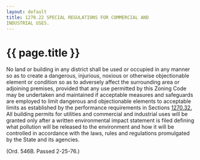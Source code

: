 ```yaml
---
layout: default 
title: 1270.22 SPECIAL REGULATIONS FOR COMMERCIAL AND
INDUSTRIAL USES.
---
```


{{ page.title }}
================

No land or building in any district shall be used or occupied in any
manner so as to create a dangerous, injurious, noxious or otherwise
objectionable element or condition so as to adversely affect the
surrounding area or adjoining premises, provided that any use permitted
by this Zoning Code may be undertaken and maintained if acceptable
measures and safeguards are employed to limit dangerous and
objectionable elements to acceptable limits as established by the
performance requirements in Sections [1270.32.](512dadea.html) All
building permits for utilities and commercial and industrial uses will
be granted only after a written environmental impact statement is filed
defining what pollution will be released to the environment and how it
will be controlled in accordance with the laws, rules and regulations
promulgated by the State and its agencies.

(Ord. 546B. Passed 2-25-76.)
